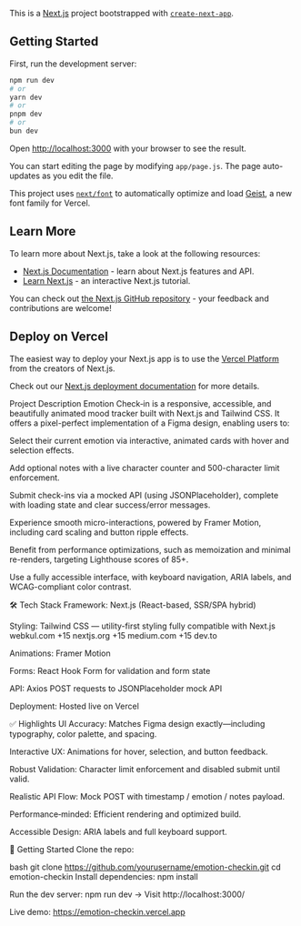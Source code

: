 This is a [Next.js](https://nextjs.org) project bootstrapped with [`create-next-app`](https://github.com/vercel/next.js/tree/canary/packages/create-next-app).

## Getting Started

First, run the development server:

```bash
npm run dev
# or
yarn dev
# or
pnpm dev
# or
bun dev
```

Open [http://localhost:3000](http://localhost:3000) with your browser to see the result.

You can start editing the page by modifying `app/page.js`. The page auto-updates as you edit the file.

This project uses [`next/font`](https://nextjs.org/docs/app/building-your-application/optimizing/fonts) to automatically optimize and load [Geist](https://vercel.com/font), a new font family for Vercel.

## Learn More

To learn more about Next.js, take a look at the following resources:

- [Next.js Documentation](https://nextjs.org/docs) - learn about Next.js features and API.
- [Learn Next.js](https://nextjs.org/learn) - an interactive Next.js tutorial.

You can check out [the Next.js GitHub repository](https://github.com/vercel/next.js) - your feedback and contributions are welcome!



## Deploy on Vercel

The easiest way to deploy your Next.js app is to use the [Vercel Platform](https://vercel.com/new?utm_medium=default-template&filter=next.js&utm_source=create-next-app&utm_campaign=create-next-app-readme) from the creators of Next.js.

Check out our [Next.js deployment documentation](https://nextjs.org/docs/app/building-your-application/deploying) for more details.

Project Description
Emotion Check‑in is a responsive, accessible, and beautifully animated mood tracker built with Next.js and Tailwind CSS. It offers a pixel-perfect implementation of a Figma design, enabling users to:

Select their current emotion via interactive, animated cards with hover and selection effects.

Add optional notes with a live character counter and 500-character limit enforcement.

Submit check-ins via a mocked API (using JSONPlaceholder), complete with loading state and clear success/error messages.

Experience smooth micro-interactions, powered by Framer Motion, including card scaling and button ripple effects.

Benefit from performance optimizations, such as memoization and minimal re-renders, targeting Lighthouse scores of 85+.

Use a fully accessible interface, with keyboard navigation, ARIA labels, and WCAG-compliant color contrast.

🛠️ Tech Stack
Framework: Next.js (React-based, SSR/SPA hybrid)

Styling: Tailwind CSS — utility-first styling fully compatible with Next.js 
webkul.com
+15
nextjs.org
+15
medium.com
+15
dev.to

Animations: Framer Motion

Forms: React Hook Form for validation and form state

API: Axios POST requests to JSONPlaceholder mock API

Deployment: Hosted live on Vercel

✅ Highlights
UI Accuracy: Matches Figma design exactly—including typography, color palette, and spacing.

Interactive UX: Animations for hover, selection, and button feedback.

Robust Validation: Character limit enforcement and disabled submit until valid.

Realistic API Flow: Mock POST with timestamp / emotion / notes payload.

Performance‑minded: Efficient rendering and optimized build.

Accessible Design: ARIA labels and full keyboard support.

🚀 Getting Started
Clone the repo:

bash
git clone https://github.com/yourusername/emotion-checkin.git
cd emotion-checkin
Install dependencies: npm install

Run the dev server: npm run dev → Visit http://localhost:3000/

Live demo: https://emotion-checkin.vercel.app
